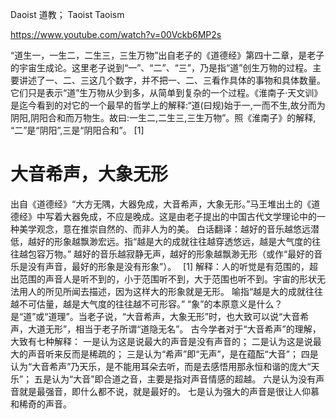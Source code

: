 

Daoist 道教； Taoist Taoism

https://www.youtube.com/watch?v=00Vckb6MP2s

“道生一，一生二，二生三，三生万物”出自老子的《道德经》第四十二章，是老子的宇宙生成论。这里老子说到“一”、“二”、“三”，乃是指“道”创生万物的过程。主要讲述了一、二、三这几个数字，并不把一、二、三看作具体的事物和具体数量。它们只是表示“道”生万物从少到多，从简单到复杂的一个过程。《淮南子·天文训》是迄今看到的对它的一个最早的哲学上的解释:“道(曰规)始于一,一而不生,故分而为阴阳,阴阳合和而万物生。故曰:一生二,二生三,三生万物”。照《淮南子》的解释, “二”是“阴阳”,三是“阴阳合和”。 [1]
# 大音希声，大象无形
出自《道德经》“大方无隅，大器免成，大音希声，大象无形。”马王堆出土的《道德经》中写着大器免成，不应是晚成。这是由老子提出的中国古代文学理论中的一种美学观念，意在推崇自然的、而非人为的美。
白话翻译：越好的音乐越悠远潜低，越好的形象越飘渺宏远。指“越是大的成就往往越穿透悠远，越是大气度的往往越包容万物。”
越好的音乐越寂静无声，越好的形象越飘渺无形（或作“最好的音乐是没有声音，最好的形象是没有形象”）。　 [1]
解释：人的听觉是有范围的，超出范围的声音人是听不到的，小于范围听不到，大于范围也听不到。宇宙的形状无法用人的所见所闻去描述，因为这样大的形象就是无形。
喻指“越是大的成就往往越不可估量，越是大气度的往往越不可形容。”
“象”的本原意义是什么？是“道”或“道理”。当老子说，“大音希声，大象无形”时，也大致可以说“大音希声，大道无形”，相当于老子所谓“道隐无名”。
古今学者对于“大音希声”的理解，大致有七种解释：
一是认为这是说最大的声音是没有声音的；
二是认为这是说最大的声音听来反而是稀疏的；
三是认为“希声”即“无声”，是在蕴酝“大音”；
四是认为“大音希声”乃天乐，是不能用耳朵去听，而是去感悟用那永恒和谐的庞大“天乐”；
五是认为“大音”即合道之音，主要是指对声音情感的超越。
六是认为没有声音就是最强音，即什么都不说，就是最好的。
七是认为强大的声音是很让人仰慕和稀奇的声音。
